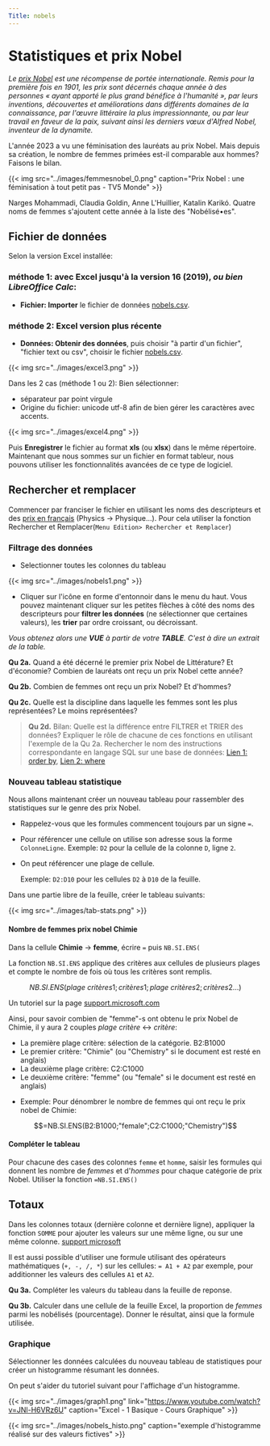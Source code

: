 ```yaml
---
Title: nobels
---
```


# Statistiques et prix Nobel

*Le [prix Nobel](https://fr.wikipedia.org/wiki/Prix_Nobel#Disciplines_r%C3%A9compens%C3%A9es) est une récompense de portée internationale. Remis pour la première fois en 1901, les prix sont décernés chaque année à des personnes « ayant apporté le plus grand bénéfice à l'humanité », par leurs inventions, découvertes et améliorations dans différents domaines de la connaissance, par l'œuvre littéraire la plus impressionnante, ou par leur travail en faveur de la paix, suivant ainsi les derniers vœux d'Alfred Nobel, inventeur de la dynamite.*

L'année 2023 a vu une féminisation des lauréats au prix Nobel. Mais depuis sa création, le nombre de femmes primées est-il comparable aux hommes? Faisons le bilan.

{{< img src="../images/femmesnobel_0.png" caption="Prix Nobel : une féminisation à tout petit pas - TV5 Monde" >}}

Narges Mohammadi, Claudia Goldin, Anne L'Huillier, Katalin Karikó. Quatre noms de femmes s'ajoutent cette année à la liste des "Nobélisé•es".

## Fichier de données
Selon la version Excel installée:

###  méthode 1: avec Excel jusqu'à la version 16 (2019), *ou bien LibreOffice Calc*:
- **Fichier: Importer** le fichier de données [nobels.csv](../datas/nobels.csv). 

### méthode 2: Excel version plus récente
* **Données: Obtenir des données**, puis choisir "à partir d'un fichier", "fichier text ou csv", choisir le fichier [nobels.csv](../datas/nobels.csv). 

{{< img src="../images/excel3.png" >}}

Dans les 2 cas (méthode 1 ou 2): Bien sélectionner: 

* séparateur par point virgule
* Origine du fichier: unicode utf-8 afin de bien gérer les caractères avec accents.

{{< img src="../images/excel4.png" >}}

Puis **Enregistrer** le fichier au format **xls** (ou **xlsx**) dans le même répertoire.
Maintenant que nous sommes sur un fichier en format tableur, nous pouvons utiliser les fonctionnalités avancées de ce type de logiciel.

## Rechercher et remplacer

Commencer par franciser le fichier en utilisant les noms des descripteurs et des [prix en français](https://fr.wikipedia.org/wiki/Prix_Nobel#Disciplines_r%C3%A9compens%C3%A9es) (Physics
-> Physique...). Pour cela utiliser la fonction Rechercher et
Remplacer(`Menu Edition> Rechercher et Remplacer`)
  
### Filtrage des données
* Selectionner toutes les colonnes du tableau

{{< img src="../images/nobels1.png" >}}

* Cliquer sur l'icône en forme d'entonnoir dans le menu du haut. Vous pouvez maintenant cliquer sur les petites flèches à côté des noms des descripteurs pour **filtrer les données** (ne sélectionner que certaines valeurs), les **trier** par ordre croissant, ou décroissant.

*Vous obtenez alors une **VUE** à partir de votre **TABLE**. C'est à dire un extrait de la table.*

**Qu 2a.** Quand a été décerné le premier prix Nobel de Littérature? Et d'économie? Combien de lauréats ont reçu un prix Nobel cette année?

**Qu 2b.** Combien de femmes ont reçu un prix Nobel? Et d'hommes?

**Qu 2c.** Quelle est la discipline dans laquelle les femmes sont les plus représentées? Le moins représentées?

> **Qu 2d.** Bilan: Quelle est la différence entre FILTRER et TRIER des données? Expliquer le rôle de chacune de ces fonctions en utilisant l'exemple de la Qu 2a. Rechercher le nom des instructions correspondante en langage SQL sur une base de données: [Lien 1: order by](https://sql.sh/cours/order-by), [Lien 2: where](https://sql.sh/cours/where)

### Nouveau tableau statistique

Nous allons maintenant créer un nouveau tableau pour rassembler des statistiques sur le genre des prix Nobel.


- Rappelez-vous que les formules commencent toujours par un signe `=`.

- Pour référencer une cellule on utilise son adresse sous la forme
  `ColonneLigne`. Exemple: `D2` pour la cellule de la colonne `D`, ligne `2`.

- On peut référencer une plage de cellule.

  Exemple: `D2:D10` pour les cellules `D2` à `D10` de la feuille.



Dans une partie libre de la feuille, créer le tableau suivants:

{{< img src="../images/tab-stats.png" >}}



#### Nombre de femmes prix nobel Chimie
Dans la cellule **Chimie** -> **femme**, écrire `=` puis `NB.SI.ENS(`

La fonction `NB.SI.ENS` applique des critères aux cellules de plusieurs plages et compte le nombre de fois où tous les critères sont remplis.

$$NB.SI.ENS(plage~critères1; critères1; plage~critères2; critères2…)$$



Un tutoriel sur la page [support.microsoft.com](https://support.microsoft.com/fr-fr/office/fonction-nb-si-ens-dda3dc6e-f74e-4aee-88bc-aa8c2a866842)

Ainsi, pour savoir combien de "femme"-s ont obtenu le prix Nobel de Chimie, il y aura 2 couples *plage critère* <-> *critère*:

* La première plage critère: sélection de la catégorie. B2:B1000 
* Le premier critère: "Chimie" (ou "Chemistry" si le document est resté en anglais)
* La deuxième plage critère: C2:C1000
* Le deuxième critère: "femme" (ou "female" si le document est resté en anglais)

- Exemple: Pour dénombrer le nombre de femmes qui ont reçu le prix nobel de Chimie:

$$=NB.SI.ENS(B2:B1000;"female";C2:C1000;"Chemistry")$$

#### Compléter le tableau
Pour chacune des cases des colonnes `femme` et `homme`, saisir les formules qui donnent les nombre de *femmes* et d'*hommes* pour chaque catégorie de prix Nobel. Utiliser la fonction `=NB.SI.ENS()`

## Totaux
Dans les colonnes totaux (dernière colonne et dernière ligne), appliquer la fonction `SOMME` pour ajouter les valeurs sur une même ligne, ou sur une même colonne. [support microsoft](https://support.microsoft.com/fr-fr/office/somme-somme-fonction-043e1c7d-7726-4e80-8f32-07b23e057f89#:~:text=La%20fonction%20SUM%20ajoute%20des,des%20cellules%20A2%20%C3%A0%20A10.)

Il est aussi possible d'utiliser une formule utilisant des opérateurs mathématiques (`+, -, /, *`) sur les cellules: `= A1 + A2` par exemple, pour additionner les valeurs des cellules `A1` et `A2`. 

**Qu 3a.** Compléter les valeurs du tableau dans la feuille de reponse.

**Qu 3b.** Calculer dans une cellule de la feuille Excel, la proportion de *femmes* parmi les nobélisés (pourcentage). Donner le résultat, ainsi que la formule utilisée.

### Graphique

Sélectionner les données calculées du nouveau tableau de statistiques pour créer un histogramme résumant les données.

On peut s'aider du tutoriel suivant pour l'affichage d'un histogramme.

{{< img src="../images/graph1.png" link="https://www.youtube.com/watch?v=JNl-H6VRz6U" caption="Excel - 1 Basique - Cours Graphique" >}}

{{< img src="../images/nobels_histo.png" caption="exemple d'histogramme réalisé sur des valeurs fictives" >}}
